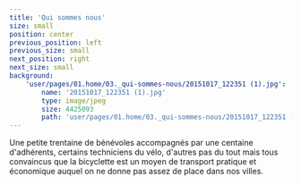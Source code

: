 ```yaml
---
title: 'Qui sommes nous'
size: small
position: center
previous_position: left
previous_size: small
next_position: right
next_size: small
background:
    'user/pages/01.home/03._qui-sommes-nous/20151017_122351 (1).jpg':
        name: '20151017_122351 (1).jpg'
        type: image/jpeg
        size: 4425093
        path: 'user/pages/01.home/03._qui-sommes-nous/20151017_122351 (1).jpg'
---
```


Une petite trentaine de bénévoles accompagnés par une centaine d'adhérents, certains techniciens du vélo, d'autres pas du tout mais tous convaincus que la bicyclette est un moyen de transport pratique et économique auquel on ne donne pas assez de place dans nos villes.